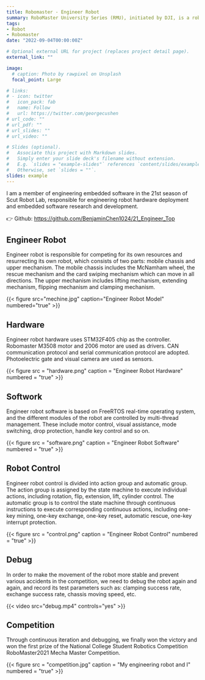 ```yaml
---
title: Robomaster - Engineer Robot
summary: RoboMaster University Series (RMU), initiated by DJI, is a robot competition and academic exchange platform designed for global science and technology lovers.
tags:
- Robot
- Robomaster
date: "2022-09-04T00:00:00Z"

# Optional external URL for project (replaces project detail page).
external_link: ""

image:
  # caption: Photo by rawpixel on Unsplash
  focal_point: Large

# links:
# - icon: twitter
#   icon_pack: fab
#   name: Follow
#   url: https://twitter.com/georgecushen
# url_code: ""
# url_pdf: ""
# url_slides: ""
# url_video: ""

# Slides (optional).
#   Associate this project with Markdown slides.
#   Simply enter your slide deck's filename without extension.
#   E.g. `slides = "example-slides"` references `content/slides/example-slides.md`.
#   Otherwise, set `slides = ""`.
slides: example
---
```


I am a member of engineering embedded software in the 21st season of Scut Robot Lab, responsible for engineering robot hardware deployment and embedded software research and development.

👉 Github: https://github.com/BenjaminChen1024/21_Engineer_Top

## Engineer Robot

Engineer robot is responsible for competing for its own resources and resurrecting its own robot, which consists of two parts: mobile chassis and upper mechanism. The mobile chassis includes the McNamham wheel, the rescue mechanism and the card swiping mechanism which can move in all directions. The upper mechanism includes lifting mechanism, extending mechanism, flipping mechanism and clamping mechanism.

{{< figure src="mechine.jpg" caption="Engineer Robot Model" numbered="true" >}}

## Hardware

Engineer robot hardware uses STM32F405 chip as the controller. Robomaster M3508 motor and 2006 motor are used as drivers. CAN communication protocol and serial communication protocol are adopted. Photoelectric gate and visual camera are used as sensors.

{{< figure src = "hardware.png" caption = "Engineer Robot Hardware" numbered = "true" >}}


## Softwork

Engineer robot software is based on FreeRTOS real-time operating system, and the different modules of the robot are controlled by multi-thread management. These include motor control, visual assistance, mode switching, drop protection, handle key control and so on.

{{< figure src = "software.png" caption = "Engineer Robot Software" numbered = "true" >}}


## Robot Control

Engineer robot control is divided into action group and automatic group. The action group is assigned by the state machine to execute individual actions, including rotation, flip, extension, lift, cylinder control. The automatic group is to control the state machine through continuous instructions to execute corresponding continuous actions, including one-key mining, one-key exchange, one-key reset, automatic rescue, one-key interrupt protection.

{{< figure src = "control.png" caption = "Engineer Robot Control" numbered = "true" >}}


## Debug

In order to make the movement of the robot more stable and prevent various accidents in the competition, we need to debug the robot again and again, and record its test parameters such as: clamping success rate, exchange success rate, chassis moving speed, etc.

{{< video src="debug.mp4" controls="yes" >}}

## Competition

Through continuous iteration and debugging, we finally won the victory and won the first prize of the National College Student Robotics Competition RoboMaster2021 Mecha Master Competition.

{{< figure src = "competition.jpg" caption = "My engineering robot and I" numbered = "true" >}}
